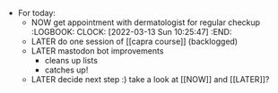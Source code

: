 - For today:
	- NOW get appointment with dermatologist for regular checkup
	  :LOGBOOK:
	  CLOCK: [2022-03-13 Sun 10:25:47]
	  :END:
	- LATER do one session of [[capra course]] (backlogged)
	- LATER mastodon bot improvements
		- cleans up lists
		- catches up!
	- LATER decide next step :) take a look at [[NOW]] and [[LATER]]?